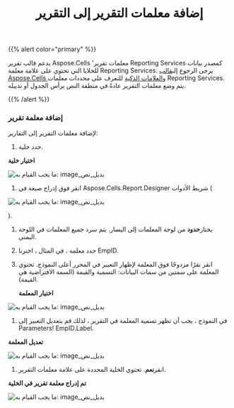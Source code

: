 ﻿---
title: إضافة معلمات التقرير إلى التقرير
type: docs
weight: 60
url: /ar/reportingservices/adding-report-parameters-to-report/
---
{{% alert color="primary" %}} 

 يدعم قالب تقرير Aspose.Cells 'معلمات تقرير Reporting Services كمصدر بيانات للخلايا التي تحتوي على علامة معلمة Reporting Services. يرجى الرجوع إلى[قالب Aspose.Cells والعلامات الذكية](/cells/ar/reportingservices/aspose-cells-template-and-smart-markers/) للتعرف على محددات معلمات Reporting Services. يتم وضع معلمات التقرير عادةً في منطقة النص برأس الجدول أو تذييله.

{{% /alert %}} 
### **إضافة معلمة تقرير**
لإضافة معلمات التقرير إلى التقارير:

1.  حدد خلية.

   **اختيار خلية** 

![ما يجب القيام به: image_بديل_نص](adding-report-parameters-to-report_1.png)




1. انقر فوق إدراج صيغة في Aspose.Cells.Report.Designer شريط الأدوات (

![ما يجب القيام به: image_بديل_نص](adding-report-parameters-to-report_2.png)

).

1.  يختار**حدود** من لوحة المعلمات إلى اليسار.
 يتم سرد جميع المعلمات في اللوحة اليمنى.
1. حدد معلمة ، في المثال ، اخترنا EmpID.
1. انقر نقرًا مزدوجًا فوق المعلمة لإظهار التعبير في المحرر أعلى النموذج.
 تحتوي المعلمة على سمتين من سمات البيانات: التسمية والقيمة (السمة الافتراضية هي القيمة).

   **اختيار المعلمة** 

![ما يجب القيام به: image_بديل_نص](adding-report-parameters-to-report_3.png)




1.  في النموذج ، يجب أن تظهر تسمية المعلمة في التقرير ، لذلك قم بتعديل التعبير إلى Parameters! EmpID.Label.

   **تعديل المعلمة** 

![ما يجب القيام به: image_بديل_نص](adding-report-parameters-to-report_4.png)




1.  انقر**نعم**.
 تحتوي الخلية المحددة على علامة معلمات التقرير.

   **تم إدراج معلمة تقرير في الخلية** 

![ما يجب القيام به: image_بديل_نص](adding-report-parameters-to-report_5.png)
